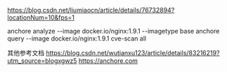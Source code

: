 https://blog.csdn.net/liumiaocn/article/details/76732894?locationNum=10&fps=1




anchore analyze --image docker.io/nginx:1.9.1 --imagetype base
anchore query --image docker.io/nginx:1.9.1 cve-scan all





其他参考文档
https://blog.csdn.net/wutianxu123/article/details/83216219?utm_source=blogxgwz5
https://anchore.com